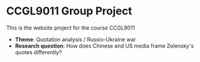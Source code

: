 # CCGL9011 Group Project
This is the website project for the course CCGL9011

- **Theme**: Quotation analysis / Russio-Ukraine war
- **Research question**: How does Chinese and US media frame Zelensky's quotes differently? 
